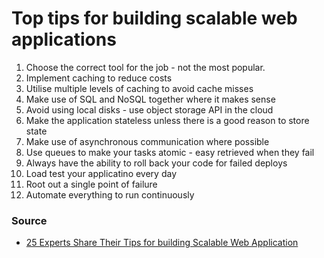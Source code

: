# Top tips for building scalable web applications

1. Choose the correct tool for the job - not the most popular.
2. Implement caching to reduce costs
3. Utilise multiple levels of caching to avoid cache misses
4. Make use of SQL and NoSQL together where it makes sense
5. Avoid using local disks - use object storage API in the cloud
6. Make the application stateless unless there is a good reason to store state
7. Make use of asynchronous communication where possible
8. Use queues to make your tasks atomic - easy retrieved when they fail
9. Always have the ability to roll back your code for failed deploys
10. Load test your applicatino every day
11. Root out a single point of failure
12. Automate everything to run continuously

### Source

* [25 Experts Share Their Tips for building Scalable Web Application](https://www.simform.com/tips-building-scalable-web-applications/)
